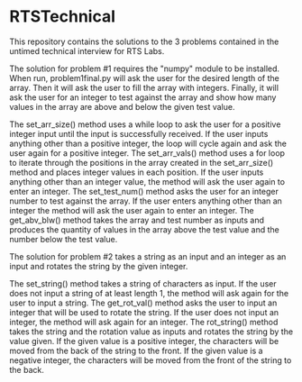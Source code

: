 # RTSTechnical
This repository contains the solutions to the 3 problems contained in the untimed technical interview for RTS Labs. 

  The solution for problem #1 requires the "numpy" module to be installed. When run, problem1final.py will ask the user for the desired length of the array. 
Then it will ask the user to fill the array with integers. Finally, it will ask the user for an integer to test against the array and show how many values 
in the array are above and below the given test value.

The set_arr_size() method uses a while loop to ask the user for a positive integer input until the input is successfully received. If the user inputs anything
other than a positive integer, the loop will cycle again and ask the user again for a positive integer. 
The set_arr_vals() method uses a for loop to iterate through the positions in the array created in the set_arr_size() method and places integer values in each 
position. If the user inputs anything other than an integer value, the method will ask the user again to enter an integer.
The set_test_num() method asks the user for an integer number to test against the array. If the user enters anything other than an integer the method will 
ask the user again to enter an integer.
The get_abv_blw() method takes the array and test number as inputs and produces the quantity of values in the array above the test value and the number below 
the test value.


  The solution for problem #2 takes a string as an input and an integer as an input and rotates the string by the given integer. 
 
The set_string() method takes a string of characters as input. If the user does not input a string of at least length 1, the method will ask again for the 
user to input a string.
The get_rot_val() method asks the user to input an integer that will be used to rotate the string. If the user does not input an integer, the method
will ask again for an integer.
The rot_string() method takes the string and the rotation value as inputs and rotates the string by the value given. If the given value is a positive 
integer, the characters will be moved from the back of the string to the front. If the given value is a negative integer, the characters will be moved
from the front of the string to the back. 
